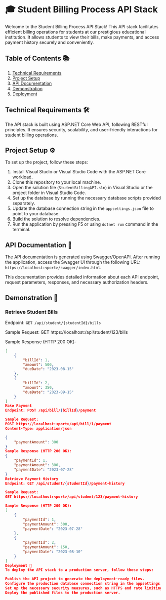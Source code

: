 # 🎓 Student Billing Process API Stack

Welcome to the Student Billing Process API Stack! This API stack facilitates efficient billing operations for students at our prestigious educational institution. It allows students to view their bills, make payments, and access payment history securely and conveniently.

## Table of Contents 📚
1. [Technical Requirements](#technical-requirements)
2. [Project Setup](#project-setup)
3. [API Documentation](#api-documentation)
4. [Demonstration](#demonstration)
5. [Deployment](#deployment)

## Technical Requirements 🛠️

The API stack is built using ASP.NET Core Web API, following RESTful principles. It ensures security, scalability, and user-friendly interactions for student billing operations.

## Project Setup ⚙️

To set up the project, follow these steps:

1. Install Visual Studio or Visual Studio Code with the ASP.NET Core workload.
2. Clone this repository to your local machine.
3. Open the solution file (`StudentBillingAPI.sln`) in Visual Studio or the project folder in Visual Studio Code.
4. Set up the database by running the necessary database scripts provided separately.
5. Update the database connection string in the `appsettings.json` file to point to your database.
6. Build the solution to resolve dependencies.
7. Run the application by pressing F5 or using `dotnet run` command in the terminal.

## API Documentation 📝

The API documentation is generated using Swagger/OpenAPI. After running the application, access the Swagger UI through the following URL: `https://localhost:<port>/swagger/index.html`.

This documentation provides detailed information about each API endpoint, request parameters, responses, and necessary authorization headers.

## Demonstration 🚀

### Retrieve Student Bills

Endpoint: `GET /api/student/{studentId}/bills`

Sample Request:
GET https://localhost:<port>/api/student/123/bills


Sample Response (HTTP 200 OK):
```json
[
    {
        "billId": 1,
        "amount": 500,
        "dueDate": "2023-08-15"
    },
    {
        "billId": 2,
        "amount": 350,
        "dueDate": "2023-09-15"
    }
]
Make Payment
Endpoint: POST /api/bill/{billId}/payment

Sample Request:
POST https://localhost:<port>/api/bill/1/payment
Content-Type: application/json

{
    "paymentAmount": 300
}
Sample Response (HTTP 200 OK):
{
    "paymentId": 1,
    "paymentAmount": 300,
    "paymentDate": "2023-07-28"
}
Retrieve Payment History
Endpoint: GET /api/student/{studentId}/payment-history

Sample Request:
GET https://localhost:<port>/api/student/123/payment-history

Sample Response (HTTP 200 OK):
[
    {
        "paymentId": 1,
        "paymentAmount": 300,
        "paymentDate": "2023-07-28"
    },
    {
        "paymentId": 2,
        "paymentAmount": 150,
        "paymentDate": "2023-08-10"
    }
]
Deployment 🚀
To deploy the API stack to a production server, follow these steps:

Publish the API project to generate the deployment-ready files.
Configure the production database connection string in the appsettings.json file.
Set up the necessary security measures, such as HTTPS and rate limiting, on the production server.
Deploy the published files to the production server.
